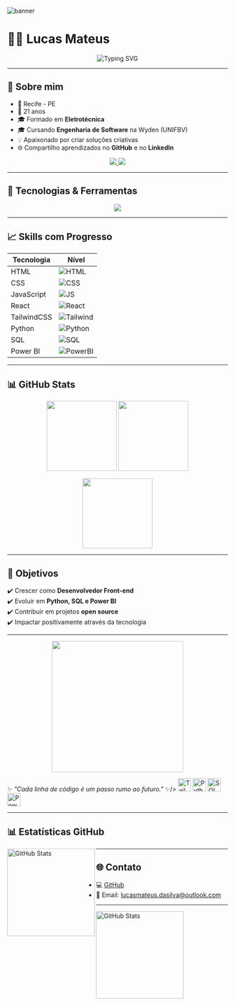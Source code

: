 <!-- Banner animado -->
![banner](https://i.imgur.com/qR9cOD0.gif)

# 👨‍💻 Lucas Mateus  

<p align="center">
  <img src="https://readme-typing-svg.herokuapp.com?font=Fira+Code&weight=500&size=26&duration=3000&pause=1000&color=00F7FF&center=true&vCenter=true&width=700&lines=Desenvolvedor+Front-end;Estudante+de+Engenharia+de+Software;Apaixonado+por+Tecnologia+💻;Sempre+em+Evolução+🚀" alt="Typing SVG" />
</p>

---

## 📌 Sobre mim  
- 📍 Recife - PE  
- 🎂 21 anos  
- 🎓 Formado em **Eletrotécnica**  
- 🎓 Cursando **Engenharia de Software** na Wyden (UNIFBV)  
- 💡 Apaixonado por criar soluções criativas  
- 🌐 Compartilho aprendizados no **GitHub** e no **LinkedIn**  

<p align="center">
  <a href="https://github.com/SEU-USUARIO">
    <img src="https://img.shields.io/badge/GitHub-000?style=for-the-badge&logo=github&logoColor=white" />
  </a>
  <a href="https://www.linkedin.com/in/lucas-mateus-b8abaa30b">
    <img src="https://img.shields.io/badge/LinkedIn-0A66C2?style=for-the-badge&logo=linkedin&logoColor=white" />
  </a>
</p>

---

## 🚀 Tecnologias & Ferramentas  

<p align="center">
  <img src="https://skillicons.dev/icons?i=html,css,js,react,bootstrap,tailwind,python,mysql,powerbi&theme=dark" />
</p>

---

## 📈 Skills com Progresso  

| Tecnologia   | Nível |
|--------------|-------|
| HTML         | ![HTML](https://progress-bar.dev/90/?title=Avançado&width=300&color=E34F26) |
| CSS          | ![CSS](https://progress-bar.dev/85/?title=Avançado&width=300&color=1572B6) |
| JavaScript   | ![JS](https://progress-bar.dev/75/?title=Intermediário&width=300&color=F7E018) |
| React        | ![React](https://progress-bar.dev/70/?title=Intermediário&width=300&color=61DAFB) |
| TailwindCSS  | ![Tailwind](https://progress-bar.dev/65/?title=Intermediário&width=300&color=06B6D4) |
| Python       | ![Python](https://progress-bar.dev/60/?title=Intermediário&width=300&color=3776AB) |
| SQL          | ![SQL](https://progress-bar.dev/55/?title=Básico&width=300&color=FF4500) |
| Power BI     | ![PowerBI](https://progress-bar.dev/50/?title=Básico&width=300&color=F2C811) |

---

## 📊 GitHub Stats  

<p align="center">
  <img src="https://github-readme-stats.vercel.app/api?username=SEU-USUARIO&show_icons=true&theme=radical&hide_border=true" height="160px"/>
  <img src="https://github-readme-stats.vercel.app/api/top-langs/?username=SEU-USUARIO&layout=compact&theme=radical&hide_border=true" height="160px"/>
</p>

<p align="center">
  <img src="https://github-readme-streak-stats.herokuapp.com/?user=SEU-USUARIO&theme=radical&hide_border=true" height="160px"/>
</p>

---

## 🎯 Objetivos  
✔️ Crescer como **Desenvolvedor Front-end**  
✔️ Evoluir em **Python, SQL e Power BI**  
✔️ Contribuir em projetos **open source**  
✔️ Impactar positivamente através da tecnologia  

---

<p align="center">
  <img src="https://media.giphy.com/media/qgQUggAC3Pfv687qPC/giphy.gif" width="300px" />
</p>

✨ *"Cada linha de código é um passo rumo ao futuro."* ✨/>
<img 
    alt="TailwindCSS" 
    title="TailwindCSS" 
    width="30px" 
    src="https://cdn.jsdelivr.net/gh/devicons/devicon@latest/icons/tailwindcss/tailwindcss-original.svg" 
/>
<img 
    alt="Python" 
    title="Python" 
    width="30px" 
    src="https://cdn.jsdelivr.net/gh/devicons/devicon@latest/icons/python/python-original.svg" 
/>
<img 
    alt="SQL" 
    title="SQL" 
    width="30px" 
    src="https://cdn.jsdelivr.net/gh/devicons/devicon@latest/icons/mysql/mysql-original.svg" 
/>
<img 
    alt="Power BI" 
    title="Power BI" 
    width="30px" 
    src="https://img.icons8.com/color/48/power-bi.png" 
/>

</div>

---

## 📊 Estatísticas GitHub

<img 
    align="left" 
    alt="GitHub Stats" 
    height="200" 
    src="https://github-readme-stats.vercel.app/api/top-langs/?username=Lucasmateus-web&theme=tokyonight&layout=compact&custom_title=Tecnologias&langs_count=9" 
/>

---

## 🌐 Contato
 
- 💻 [GitHub](https://github.com/Lucasmateus-web)  
- 📧 Email: lucasmateus.dasilva@outlook.com

---




<img 
      align="left" 
      alt="GitHub Stats" 
      height="200" 
      src="https://github-readme-stats.vercel.app/api/top-langs/?username=Lucasmateus-web&theme=tokyonight&layout=compact&custom_title=Tecnologias&langs_count=9" 
  />

</p>

